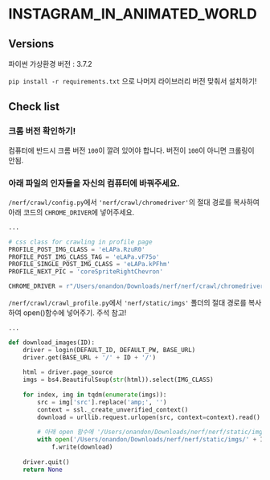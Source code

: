 # INSTAGRAM_IN_ANIMATED_WORLD

## Versions

파이썬 가상환경 버전 : 3.7.2

`pip install -r requirements.txt` 으로 나머지 라이브러리 버전 맞춰서 설치하기!

## Check list

### 크롬 버전 확인하기!
컴퓨터에 반드시 크롬 버전 `100`이 깔려 있어야 합니다. 버전이 `100`이 아니면 크롤링이 안됨.

### 아래 파일의 인자들을 자신의 컴퓨터에 바꿔주세요.

`/nerf/crawl/config.py`에서 `'nerf/crawl/chromedriver'`의 절대 경로를 복사하여 아래 코드의 `CHROME_DRIVER`에 넣어주세요.
```python
...

# css class for crawling in profile page
PROFILE_POST_IMG_CLASS = 'eLAPa.RzuR0'
PROFILE_POST_IMG_CLASS_TAG = 'eLAPa.vF75o'
PROFILE_SINGLE_POST_IMG_CLASS = 'eLAPa.kPFhm'
PROFILE_NEXT_PIC = 'coreSpriteRightChevron'

CHROME_DRIVER = r"/Users/onandon/Downloads/nerf/nerf/crawl/chromedriver" # 여기에 자신의 컴퓨터에 맞는 경로를 넣어주기!
```

`/nerf/crawl/crawl_profile.py`에서 `'nerf/static/imgs'` 폴더의 절대 경로를 복사하여 open()함수에 넣어주기. 주석 참고!
```python
...

def download_images(ID):
    driver = login(DEFAULT_ID, DEFAULT_PW, BASE_URL)
    driver.get(BASE_URL + '/' + ID + '/')
    
    html = driver.page_source
    imgs = bs4.BeautifulSoup(str(html)).select(IMG_CLASS)
    
    for index, img in tqdm(enumerate(imgs)):
        src = img['src'].replace('amp;', '')
        context = ssl._create_unverified_context()
        download = urllib.request.urlopen(src, context=context).read()
        
        # 아래 open 함수에 '/Users/onandon/Downloads/nerf/nerf/static/imgs/'부분에 자신의 컴퓨터에 맞는 경로 넣어주기
        with open('/Users/onandon/Downloads/nerf/nerf/static/imgs/' + ID + str(index) + '.jpg', 'wb') as f:
            f.write(download)
        
    driver.quit()
    return None
```
